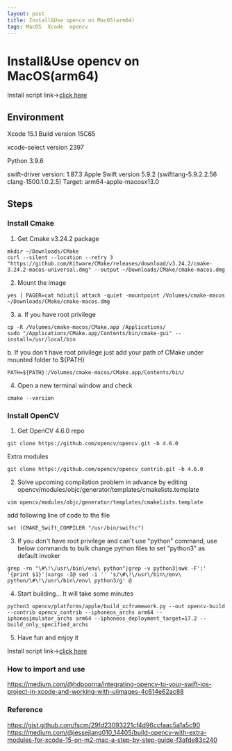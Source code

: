 ```yaml
---
layout: post
title: Install&Use opencv on MacOS(arm64)
tags: MacOS  Xcode  opencv 
---
```

# Install&Use opencv on MacOS(arm64)

Install script link->[click here](https://raw.githubusercontent.com/sockzhi/sockzhi.github.io/master/files/install_opencv.sh)
## Environment
Xcode 15.1
Build version 15C65

xcode-select version 2397

Python 3.9.6

swift-driver version: 1.87.3 Apple Swift version 5.9.2 (swiftlang-5.9.2.2.56 clang-1500.1.0.2.5)
Target: arm64-apple-macosx13.0

## Steps
### Install Cmake
1. Get Cmake v3.24.2 package
```
mkdir ~/Downloads/CMake
curl --silent --location --retry 3 "https://github.com/Kitware/CMake/releases/download/v3.24.2/cmake-3.24.2-macos-universal.dmg" --output ~/Downloads/CMake/cmake-macos.dmg
```
2. Mount the image
```
yes | PAGER=cat hdiutil attach -quiet -mountpoint /Volumes/cmake-macos ~/Downloads/CMake/cmake-macos.dmg
```
3. a. If you have root privilege
```
cp -R /Volumes/cmake-macos/CMake.app /Applications/
sudo "/Applications/CMake.app/Contents/bin/cmake-gui" --install=/usr/local/bin
```
b. If you don't have root privilege
just add your path of CMake under mounted folder to ${PATH}
```
PATH=${PATH}:/Volumes/cmake-macos/CMake.app/Contents/bin/
```
4. Open a new terminal window and check
```
cmake --version
```

### Install OpenCV
1. Get OpenCV 4.6.0 repo
```
git clone https://github.com/opencv/opencv.git -b 4.6.0
```
Extra modules
```
git clone https://github.com/opencv/opencv_contrib.git -b 4.6.0
```

2. Solve upcoming compilation problem in advance by editing
opencv/modules/objc/generator/templates/cmakelists.template
```
vim opencv/modules/objc/generator/templates/cmakelists.template
```
add following line of code to the file
```
set (CMAKE_Swift_COMPILER "/usr/bin/swiftc")
```
3. If you don't have root privilege and can't use "python" command,
use below commands to bulk change python files to set  "python3" as default invoker
```
grep -rn "\#\!\/usr\/bin\/env\ python"|grep -v python3|awk -F':' '{print $1}'|xargs -I@ sed -i '' 's/\#\!\/usr\/bin\/env\ python/\#\!\/usr\/bin\/env\ python3/g' @
```
4. Start building... It will take some minutes 
```
python3 opencv/platforms/apple/build_xcframework.py --out opencv-build --contrib opencv_contrib --iphoneos_archs arm64 --iphonesimulator_archs arm64 --iphoneos_deployment_target=17.2 --build_only_specified_archs
```
5. Have fun and enjoy it

Install script link->[click here](https://raw.githubusercontent.com/sockzhi/sockzhi.github.io/master/files/install_opencv.sh)
### How to import and use
https://medium.com/@hdpoorna/integrating-opencv-to-your-swift-ios-project-in-xcode-and-working-with-uiimages-4c614e62ac88

### Reference
https://gist.github.com/fscm/29fd23093221cf4d96ccfaac5a1a5c90
https://medium.com/@jessejiang010_14405/build-opencv-with-extra-modules-for-xcode-15-on-m2-mac-a-step-by-step-guide-f3afde83c240
